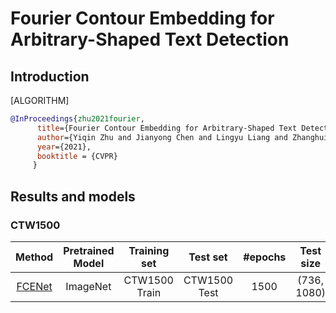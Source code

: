 # Fourier Contour Embedding for Arbitrary-Shaped Text Detection

## Introduction

[ALGORITHM]

```bibtex
@InProceedings{zhu2021fourier,
      title={Fourier Contour Embedding for Arbitrary-Shaped Text Detection}, 
      author={Yiqin Zhu and Jianyong Chen and Lingyu Liang and Zhanghui Kuang and Lianwen Jin and Wayne Zhang},
      year={2021},
      booktitle = {CVPR}
     }
```

## Results and models

### CTW1500

|Method | Pretrained Model | Training set | Test set | #epochs | Test size|Recall|Precision|Hmean|Download|
|:------:| :------:|:------:|:------:|:------:|:------:|:------:|:------:|:------:|:------:|
|[FCENet](/configs/textdet/fcenet/fcenet_r50dcnv2_fpn_1500e_ctw1500.py) |ImageNet|CTW1500 Train|CTW1500 Test|1500|(736, 1080)|0.828|0.875|0.851|[model](https://download.openmmlab.com/mmocr/textdet/fcenet/fcenet_r50dcnv2_fpn_1500e_ctw1500-05d740bb.pth) \| [log](https://download.openmmlab.com/mmocr/textdet/fcenet/20210511_181328.log.json)|
